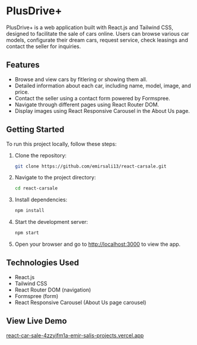 # PlusDrive+

PlusDrive+ is a web application built with React.js and Tailwind CSS, designed to facilitate the sale of cars online. Users can browse various car models, configurate their dream cars, request service, check leasings and contact the seller for inquiries.

## Features

- Browse and view cars by fitlering or showing them all.
- Detailed information about each car, including name, model, image, and price.
- Contact the seller using a contact form powered by Formspree.
- Navigate through different pages using React Router DOM.
- Display images using React Responsive Carousel in the About Us page.

## Getting Started

To run this project locally, follow these steps:

1. Clone the repository:

    ```bash
    git clone https://github.com/emirsali13/react-carsale.git
    ```

2. Navigate to the project directory:

    ```bash
    cd react-carsale
    ```

3. Install dependencies:

    ```bash
    npm install
    ```

4. Start the development server:

    ```bash
    npm start
    ```

5. Open your browser and go to [http://localhost:3000](http://localhost:3000) to view the app.

## Technologies Used

- React.js
- Tailwind CSS
- React Router DOM (navigation)
- Formspree (form)
- React Responsive Carousel (About Us page carousel)

## View Live Demo
[react-car-sale-4zzyjfm1a-emir-salis-projects.vercel.app](https://tinyurl.com/4faymrj7)
